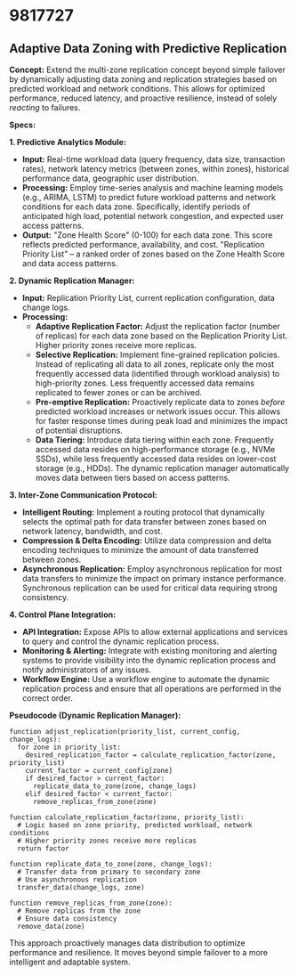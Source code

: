 # 9817727

## Adaptive Data Zoning with Predictive Replication

**Concept:** Extend the multi-zone replication concept beyond simple failover by dynamically adjusting data zoning and replication strategies based on predicted workload and network conditions. This allows for optimized performance, reduced latency, and proactive resilience, instead of solely *reacting* to failures.

**Specs:**

**1. Predictive Analytics Module:**

*   **Input:** Real-time workload data (query frequency, data size, transaction rates), network latency metrics (between zones, within zones), historical performance data, geographic user distribution.
*   **Processing:** Employ time-series analysis and machine learning models (e.g., ARIMA, LSTM) to predict future workload patterns and network conditions for each data zone.  Specifically, identify periods of anticipated high load, potential network congestion, and expected user access patterns.
*   **Output:**  "Zone Health Score" (0-100) for each data zone. This score reflects predicted performance, availability, and cost. "Replication Priority List" – a ranked order of zones based on the Zone Health Score and data access patterns.

**2. Dynamic Replication Manager:**

*   **Input:** Replication Priority List, current replication configuration, data change logs.
*   **Processing:**
    *   **Adaptive Replication Factor:**  Adjust the replication factor (number of replicas) for each data zone based on the Replication Priority List. Higher priority zones receive more replicas.
    *   **Selective Replication:** Implement fine-grained replication policies. Instead of replicating all data to all zones, replicate only the most frequently accessed data (identified through workload analysis) to high-priority zones.  Less frequently accessed data remains replicated to fewer zones or can be archived.
    *   **Pre-emptive Replication:** Proactively replicate data to zones *before* predicted workload increases or network issues occur.  This allows for faster response times during peak load and minimizes the impact of potential disruptions.
    *   **Data Tiering:** Introduce data tiering within each zone. Frequently accessed data resides on high-performance storage (e.g., NVMe SSDs), while less frequently accessed data resides on lower-cost storage (e.g., HDDs). The dynamic replication manager automatically moves data between tiers based on access patterns.

**3. Inter-Zone Communication Protocol:**

*   **Intelligent Routing:** Implement a routing protocol that dynamically selects the optimal path for data transfer between zones based on network latency, bandwidth, and cost.
*   **Compression & Delta Encoding:**  Utilize data compression and delta encoding techniques to minimize the amount of data transferred between zones.
*   **Asynchronous Replication:** Employ asynchronous replication for most data transfers to minimize the impact on primary instance performance.  Synchronous replication can be used for critical data requiring strong consistency.

**4. Control Plane Integration:**

*   **API Integration:**  Expose APIs to allow external applications and services to query and control the dynamic replication process.
*   **Monitoring & Alerting:**  Integrate with existing monitoring and alerting systems to provide visibility into the dynamic replication process and notify administrators of any issues.
*   **Workflow Engine:**  Use a workflow engine to automate the dynamic replication process and ensure that all operations are performed in the correct order.

**Pseudocode (Dynamic Replication Manager):**

```
function adjust_replication(priority_list, current_config, change_logs):
  for zone in priority_list:
    desired_replication_factor = calculate_replication_factor(zone, priority_list)
    current_factor = current_config[zone]
    if desired_factor > current_factor:
      replicate_data_to_zone(zone, change_logs)
    elif desired_factor < current_factor:
      remove_replicas_from_zone(zone)

function calculate_replication_factor(zone, priority_list):
  # Logic based on zone priority, predicted workload, network conditions
  # Higher priority zones receive more replicas
  return factor

function replicate_data_to_zone(zone, change_logs):
  # Transfer data from primary to secondary zone
  # Use asynchronous replication
  transfer_data(change_logs, zone)

function remove_replicas_from_zone(zone):
  # Remove replicas from the zone
  # Ensure data consistency
  remove_data(zone)
```

This approach proactively manages data distribution to optimize performance and resilience. It moves beyond simple failover to a more intelligent and adaptable system.
